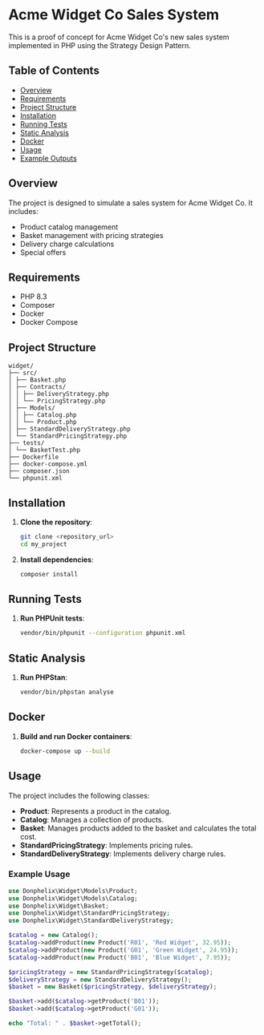 # Acme Widget Co Sales System

This is a proof of concept for Acme Widget Co's new sales system implemented in PHP using the Strategy Design Pattern.

## Table of Contents

- [Overview](#overview)
- [Requirements](#requirements)
- [Project Structure](#project-structure)
- [Installation](#installation)
- [Running Tests](#running-tests)
- [Static Analysis](#static-analysis)
- [Docker](#docker)
- [Usage](#usage)
- [Example Outputs](#example-outputs)

## Overview

The project is designed to simulate a sales system for Acme Widget Co. It includes:
- Product catalog management
- Basket management with pricing strategies
- Delivery charge calculations
- Special offers

## Requirements

- PHP 8.3
- Composer
- Docker
- Docker Compose

## Project Structure
    widget/
    ├── src/
    │ ├── Basket.php
    │ ├── Contracts/
    │ │ ├── DeliveryStrategy.php
    │ │ └── PricingStrategy.php
    │ ├── Models/
    │ │ ├── Catalog.php
    │ │ └── Product.php
    │ ├── StandardDeliveryStrategy.php
    │ └── StandardPricingStrategy.php
    ├── tests/
    │ └── BasketTest.php
    ├── Dockerfile
    ├── docker-compose.yml
    ├── composer.json
    └── phpunit.xml


## Installation

1. **Clone the repository**:
    ```bash
    git clone <repository_url>
    cd my_project
    ```

2. **Install dependencies**:
    ```bash
    composer install
    ```

## Running Tests

1. **Run PHPUnit tests**:
    ```bash
    vendor/bin/phpunit --configuration phpunit.xml
    ```

## Static Analysis

1. **Run PHPStan**:
    ```bash
    vendor/bin/phpstan analyse
    ```

## Docker

1. **Build and run Docker containers**:
    ```bash
    docker-compose up --build
    ```

## Usage

The project includes the following classes:

- **Product**: Represents a product in the catalog.
- **Catalog**: Manages a collection of products.
- **Basket**: Manages products added to the basket and calculates the total cost.
- **StandardPricingStrategy**: Implements pricing rules.
- **StandardDeliveryStrategy**: Implements delivery charge rules.

### Example Usage

```php
use Donphelix\Widget\Models\Product;
use Donphelix\Widget\Models\Catalog;
use Donphelix\Widget\Basket;
use Donphelix\Widget\StandardPricingStrategy;
use Donphelix\Widget\StandardDeliveryStrategy;

$catalog = new Catalog();
$catalog->addProduct(new Product('R01', 'Red Widget', 32.95));
$catalog->addProduct(new Product('G01', 'Green Widget', 24.95));
$catalog->addProduct(new Product('B01', 'Blue Widget', 7.95));

$pricingStrategy = new StandardPricingStrategy($catalog);
$deliveryStrategy = new StandardDeliveryStrategy();
$basket = new Basket($pricingStrategy, $deliveryStrategy);

$basket->add($catalog->getProduct('B01'));
$basket->add($catalog->getProduct('G01'));

echo "Total: " . $basket->getTotal();


